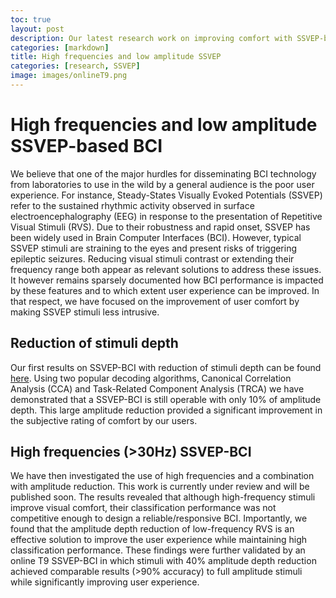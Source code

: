 ```yaml
---
toc: true
layout: post
description: Our latest research work on improving comfort with SSVEP-based BCI.
categories: [markdown]
title: High frequencies and low amplitude SSVEP
categories: [research, SSVEP]
image: images/onlineT9.png
---
```

# High frequencies and low amplitude SSVEP-based BCI

We believe that one of the major hurdles for disseminating BCI technology from laboratories to use in the wild by a general audience is the poor user experience. For instance, Steady-States Visually Evoked Potentials (SSVEP) refer to the sustained rhythmic activity observed in surface electroencephalography (EEG) in response to the presentation of Repetitive Visual Stimuli (RVS). Due to their robustness and rapid
onset, SSVEP has been widely used in Brain Computer Interfaces (BCI). However, typical SSVEP stimuli are straining to the
eyes and present risks of triggering epileptic seizures. Reducing visual stimuli contrast or extending their frequency range
both appear as relevant solutions to address these issues. It however remains sparsely documented how BCI performance is
impacted by these features and to which extent user experience can be improved. In that respect, we have focused on the improvement of user comfort by making SSVEP stimuli less intrusive.

## Reduction of stimuli depth

Our first results on SSVEP-BCI with reduction of stimuli depth can be found [here](https://hal.archives-ouvertes.fr/hal-03388285/document). Using two popular decoding algorithms, Canonical Correlation Analysis (CCA) and Task-Related Component Analysis (TRCA) we have demonstrated that a SSVEP-BCI is still operable with only 10% of amplitude depth. This large amplitude reduction provided a significant improvement in the subjective rating of comfort by our users.  

## High frequencies (>30Hz) SSVEP-BCI

We have then investigated the use of high frequencies and a combination with amplitude reduction. This work is currently under review and will be published soon. The results revealed that although high-frequency stimuli improve visual comfort, their classification performance was not competitive enough to design a reliable/responsive BCI. Importantly, we found that the amplitude depth reduction of low-frequency RVS is an effective solution to improve the user experience while maintaining high classification performance. These findings were further validated by an
online T9 SSVEP-BCI in which stimuli with 40% amplitude depth reduction achieved comparable results (>90% accuracy) to
full amplitude stimuli while significantly improving user experience.
